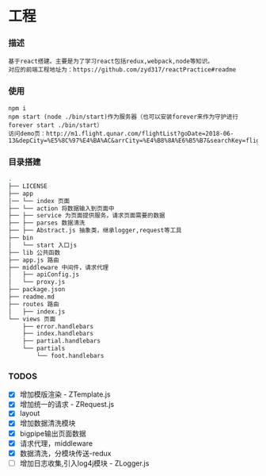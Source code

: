# 工程
### 描述
    基于react搭建。主要是为了学习react包括redux,webpack,node等知识。
    对应的前端工程地址为：https://github.com/zyd317/reactPractice#readme

### 使用
    npm i
    npm start (node ./bin/start)作为服务器（也可以安装forever来作为守护进行 forever start ./bin/start）
    访问demo页：http://m1.flight.qunar.com/flightList?goDate=2018-06-13&depCity=%E5%8C%97%E4%BA%AC&arrCity=%E4%B8%8A%E6%B5%B7&searchKey=flightCity&activeIndex=0&from=undefined

### 目录搭建
```bash
.
├── LICENSE
├── app
│── └── index 页面
├── └── action 将数据输入到页面中
├── ├── service 为页面提供服务，请求页面需要的数据
├── ├── parses 数据清洗
├── ├── Abstract.js 抽象类，继承logger,request等工具
├── bin
│   └── start 入口js
├── lib 公共函数
├── app.js 路由
├── middleware 中间件，请求代理
│   ├── apiConfig.js
│   └── proxy.js
├── package.json
├── readme.md
├── routes 路由
│   ├── index.js
└── views 页面
    ├── error.handlebars
    ├── index.handlebars
    ├── partial.handlebars
    └── partials
        └── foot.handlebars
```

### TODOS

- [x] 增加模版渲染 - ZTemplate.js
- [x] 增加统一的请求 - ZRequest.js
- [X] layout
- [X] 增加数据清洗模块
- [X] bigpipe输出页面数据
- [X] 请求代理，middleware
- [X] 数据清洗，分模块传送-redux
- [ ] 增加日志收集,引入log4j模块 - ZLogger.js